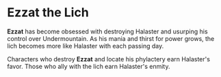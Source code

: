# Ezzat the Lich

**Ezzat** has become obsessed with destroying Halaster and usurping his control over Undermountain. As his mania and thirst for power grows, the lich becomes more like Halaster with each passing day.

Characters who destroy **Ezzat** and locate his phylactery earn Halaster's favor. Those who ally with the lich earn Halaster's enmity.